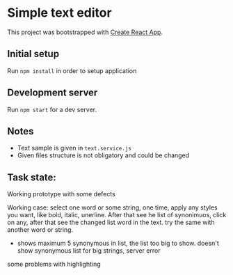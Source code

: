 # Simple text editor
This project was bootstrapped with [Create React App](https://github.com/facebookincubator/create-react-app).

## Initial setup
Run `npm install` in order to setup application

## Development server
Run `npm start` for a dev server.

## Notes
+ Text sample is given in `text.service.js`
+ Given files structure is not obligatory and could be changed

##  Task state:
 Working prototype with some defects

Working case: select one word or some string, one time, apply any styles you want, like bold, italic, unerline. After that see he list of synonimuos, click on any, after that see the changed list word in the text.
try the same with another word or string.

- shows maximum 5 synonymous in list, the list too big to show.
doesn't show synonymous list for big strings, server error

some problems with highlighting 

